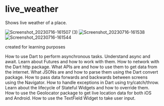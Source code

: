 # live_weather

Shows live weather of a place.

![Screenshot_20230716-161507 (3)](https://github.com/shreyash0257/Live-Weather/assets/98897735/e469fba6-db7a-42cd-8740-f8237bcc79ac)     ![Screenshot_20230716-161538](https://github.com/shreyash0257/Live-Weather/assets/98897735/2cb67a76-a5f5-44dd-81c1-2d46c7d6d434)     ![Screenshot_20230716-161544](https://github.com/shreyash0257/Live-Weather/assets/98897735/16b0d34d-88a4-4dba-9722-bb735ea5d385)


created for learning purposes

How to use Dart to perform asynchronous tasks.
Understand async and await.
Learn about Futures and how to work with them.
How to network with the Dart http package.
What APIs are and how to use them to get data from the internet.
What JSONs are and how to parse them using the Dart convert package.
How to pass data forwards and backwards between screens using the Navigator.
How to handle exceptions in Dart using try/catch/throw.
Learn about the lifecycle of Stateful Widgets and how to override them.
How to use the Geolocator package to get live location data for both iOS and Android.
How to use the TextField Widget to take user input.
